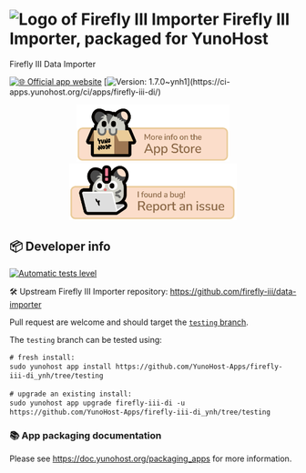 <!--
N.B.: This README was automatically generated by <https://github.com/YunoHost/apps_tools/blob/main/readme_generator>
It shall NOT be edited by hand.
-->

<h1>
  <img src="https://raw.githubusercontent.com/YunoHost/apps/main/logos/firefly-iii-di.png" width="32px" alt="Logo of Firefly III Importer">
  Firefly III Importer, packaged for YunoHost
</h1>

Firefly III Data Importer

[![🌐 Official app website](https://img.shields.io/badge/Official_app_website-darkgreen?style=for-the-badge)](https://docs.firefly-iii.org/data-importer/)
[![Version: 1.7.0~ynh1](https://img.shields.io/badge/Version-1.7.0~ynh1-rgba(0,150,0,1)?style=for-the-badge)](https://ci-apps.yunohost.org/ci/apps/firefly-iii-di/)

<div align="center">
<a href="https://apps.yunohost.org/app/firefly-iii-di"><img height="100px" src="https://github.com/YunoHost/yunohost-artwork/raw/refs/heads/main/badges/neopossum-badges/badge_more_info_on_the_appstore.svg"/></a>
<a href="https://github.com/YunoHost-Apps/firefly-iii-di_ynh/issues"><img height="100px" src="https://github.com/YunoHost/yunohost-artwork/raw/refs/heads/main/badges/neopossum-badges/badge_report_an_issue.svg"/></a>
</div>

## 📦 Developer info

[![Automatic tests level](https://apps.yunohost.org/badge/cilevel/firefly-iii-di)](https://ci-apps.yunohost.org/ci/apps/firefly-iii-di/)

🛠️ Upstream Firefly III Importer repository: <https://github.com/firefly-iii/data-importer>

Pull request are welcome and should target the [`testing` branch](https://github.com/YunoHost-Apps/firefly-iii-di_ynh/tree/testing).

The `testing` branch can be tested using:
```
# fresh install:
sudo yunohost app install https://github.com/YunoHost-Apps/firefly-iii-di_ynh/tree/testing

# upgrade an existing install:
sudo yunohost app upgrade firefly-iii-di -u https://github.com/YunoHost-Apps/firefly-iii-di_ynh/tree/testing
```

### 📚 App packaging documentation

Please see <https://doc.yunohost.org/packaging_apps> for more information.